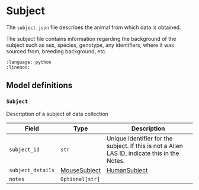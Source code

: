 # Subject

The `subject.json` file describes the animal from which data is obtained.

The subject file contains information regarding the background of the subject such as sex, species, genotype, any identifiers, where it was sourced from, breeding background, etc.

```{literalinclude} ../../examples/subject.py
:language: python
:linenos:
```

## Model definitions


### `Subject`

Description of a subject of data collection

| Field | Type | Description |
|-------|------|-------------|
| `subject_id` | `str` | Unique identifier for the subject. If this is not a Allen LAS ID, indicate this in the Notes. |
| `subject_details` | [MouseSubject](components/subjects#MouseSubject) | [HumanSubject](components/subjects#HumanSubject) |  |
| `notes` | `Optional[str]` |  |
